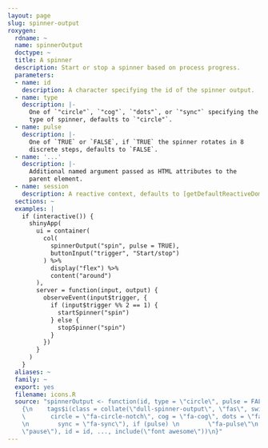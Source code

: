 ```yaml
---
layout: page
slug: spinner-output
roxygen:
  rdname: ~
  name: spinnerOutput
  doctype: ~
  title: A spinner
  description: Start or stop a spinner based on process progress.
  parameters:
  - name: id
    description: A character specifying the id of the spinner output.
  - name: type
    description: |-
      One of `"circle"`, `"cog"`, `"dots"`, or `"sync"` specifying the
      type of spinner, defaults to `"circle"`.
  - name: pulse
    description: |-
      One of `TRUE` or `FALSE`, if `TRUE` the spinner rotates in 8
      discrete steps, defaults to `FALSE`.
  - name: '...'
    description: |-
      Additional named argument passed as HTML attributes to the
      parent element.
  - name: session
    description: A reactive context, defaults to [getDefaultReactiveDomain())].
  sections: ~
  examples: |
    if (interactive()) {
      shinyApp(
        ui = container(
          col(
            spinnerOutput("spin", pulse = TRUE),
            buttonInput("trigger", "Start/stop")
          ) %>%
            display("flex") %>%
            content("around")
        ),
        server = function(input, output) {
          observeEvent(input$trigger, {
            if (input$trigger %% 2 == 1) {
              startSpinner("spin")
            } else {
              stopSpinner("spin")
            }
          })
        }
      )
    }
  aliases: ~
  family: ~
  export: yes
  filename: icons.R
  source: "spinnerOutput <- function(id, type = \"circle\", pulse = FALSE, \n    ...)
    {\n    tags$i(class = collate(\"dull-spinner-output\", \"fas\", switch(type, \n
    \       circle = \"fa-circle-notch\", cog = \"fa-cog\", dots = \"fa-spinner\",
    \n        sync = \"fa-sync\"), if (pulse) \n        \"fa-pulse\"\n    else \"fa-spin\",
    \"pause\"), id = id, ..., include(\"font awesome\"))\n}"
---
```


